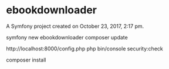 ebookdownloader
===============

A Symfony project created on October 23, 2017, 2:17 pm.

symfony new ebookdownloader
composer update

http://localhost:8000/config.php
php bin/console security:check

composer install